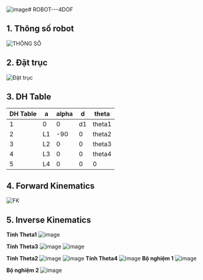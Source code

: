 ![image](https://github.com/Hailuuvan/ROBOT---4DOF/assets/108060328/ecc9d9a5-4ab7-4126-8c89-7bd048800a05)# ROBOT---4DOF
## 1. Thông số robot
![THÔNG SỐ](https://i.imgur.com/GGJHiP2.png)
## 2. Đặt trục 
![Đặt trục](https://i.imgur.com/dAzqvYy.png)
## 3. DH Table
| DH Table | a | alpha | d | theta |
|--------------|-------|------|-------| -------|
| 1 | 0 | 0 |d1 | theta1 |
|2| L1 | -90| 0 | theta2 |
| 3 |  L2 | 0 | 0 | theta3 |
| 4 |  L3 | 0 | 0 | theta4 |
| 5 |  L4 | 0 | 0 | 0 |

## 4. Forward Kinematics
![FK](https://i.imgur.com/yhMA6QW.png)

## 5. Inverse Kinematics
**Tính Theta1**
![image](https://github.com/Hailuuvan/ROBOT---4DOF/assets/108060328/4929a8d1-9346-4f06-a207-6c3703241936)

**Tính Theta3**
![image](https://github.com/Hailuuvan/ROBOT---4DOF/assets/108060328/f6a97d12-58c1-4140-8d59-d544800e4a5c)
![image](https://github.com/Hailuuvan/ROBOT---4DOF/assets/108060328/7143abba-b790-4fef-8d17-da3565dc4133)

**Tính Theta2**
![image](https://github.com/Hailuuvan/ROBOT---4DOF/assets/108060328/a331b6a7-e106-4a02-b035-30abdb049310)
![image](https://github.com/Hailuuvan/ROBOT---4DOF/assets/108060328/5d51cde8-976b-4963-a6a2-89a3ec1d290e)
**Tính Theta4**
![image](https://github.com/Hailuuvan/ROBOT---4DOF/assets/108060328/efd8533d-0141-4e2c-9e51-25517b3f23b6)
**Bộ nghiệm 1**
![image](https://github.com/Hailuuvan/ROBOT---4DOF/assets/108060328/9890b811-d8ca-4eff-b404-1b0675d08bb9)

**Bộ nghiệm 2**
![image](https://github.com/Hailuuvan/ROBOT---4DOF/assets/108060328/beb47364-0e61-4a2c-bc91-d689014748e9)





